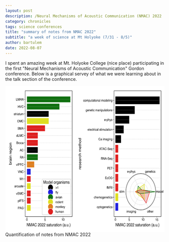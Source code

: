 ```yaml
---
layout: post
description: /Neural Mechanisms of Acoustic Communication (NMAC) 2022
category: chronicles
tags: science conferences
title: "summary of notes from NMAC 2022"
subtitle: "a week of science at Mt Holyoke (7/31 - 8/5)"
author: bartulem
date: 2022-08-07
---
```

I spent an amazing week at Mt. Holyoke College (nice place) participating in the first "Neural Mechanisms of Acoustic Communication" Gordon conference. Below is a graphical servey of what we were learning about in the talk section of the conference.

<p class="text-center">
  <img class="img-custom" alt="nmac2022" src="/img/NMAC_2022_note_summary.png" width="615" height="461" align="left"/>
  <br/>
  <caption align="bottom">Quantification of notes from NMAC 2022</caption>
</p>
<br/>



